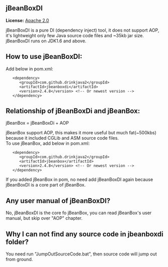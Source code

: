 ## jBeanBoxDI
**License:** [Apache 2.0](http://www.apache.org/licenses/LICENSE-2.0)  

jBeanBoxDI is a pure DI (dependency inject) tool, it does not support AOP, it's lightweight only few Java source code files and ~35kb jar size.  
jBeanBoxDI runs on JDK1.6 and above.

## How to use jBeanBoxDI:
Add below in pom.xml:  
```
   <dependency>
      <groupId>com.github.drinkjava2</groupId>
      <artifactId>jbeanboxdi</artifactId>
      <version>2.4.8</version> <!-- Or newest version -->
   </dependency>   
``` 


## Relationship of jBeanBoxDi and jBeanBox:  
jBeanBox = jBeanBoxDi + AOP  

jBeanBox support AOP, this makes it more useful but much fat(~500kbs) because it included CGLib and ASM source code files.  
To use jBeanBox, add below in pom.xml:  
```
   <dependency>
      <groupId>com.github.drinkjava2</groupId>
      <artifactId>jbeanbox</artifactId>
      <version>2.4.8</version> <!-- Or newest version -->
   </dependency> 
```
If you added jBeanBox in pom, no need add jBeanBoxDI again because jBeanBoxDI is a core part of jBeanBox.

## Any user manual of jBeanBoxDI?
No, jBeanBoxDI is the core fo jBeanBox, you can read jBeanBox's user manual, but skip over "AOP" chapter.

## Why I can not find any source code in jbeanboxdi folder? 
You need run "JumpOutSourceCode.bat", then source code will jump out from ground.